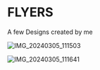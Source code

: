 # FLYERS
A few Designs created by me

![IMG_20240305_111503](https://github.com/Likitha-G-Dalwai/FLYERS/assets/161719806/e8774851-77c5-4442-af5d-540d089df783) 

![IMG_20240305_111641](https://github.com/Likitha-G-Dalwai/FLYERS/assets/161719806/3ad06451-314d-460f-b319-d43e9f241145)

